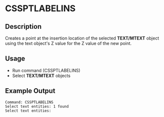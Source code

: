 # CSSPTLABELINS

## Description

Creates a point at the insertion location of the selected **TEXT/MTEXT** object using the text object's Z value for the Z value of the new point.

## Usage

* Run command (CSSPTLABELINS)
* Select **TEXT/MTEXT** objects

## Example Output

```
Command: CSSPTLABELINS
Select text entities: 1 found
Select text entities:
```

